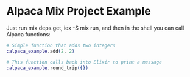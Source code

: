 # Alpaca Mix Project Example

Just run mix deps.get, iex -S mix run, and then in the shell you can call 
Alpaca functions:

```elixir
# Simple function that adds two integers
:alpaca_example.add(2, 2)

# This function calls back into Elixir to print a message
:alpaca_example.round_trip({})
```


